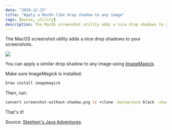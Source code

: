 ```yaml
---
date: "2019-12-23"
title: "Apply a MacOS-like drop shadow to any image"
tags: [macos, utility]
description: The MacOS screenshot utility adds a nice drop shadows to your screenshots. Here's how you can apply a similar drop shadow to any image using ImageMagick.
---
```


The MacOS screenshot utility adds a nice drop shadows to your screenshots.

![](/images/screenshot.png)

You can apply a similar drop shadow to any image using [ImageMagick](https://imagemagick.org/index.php).

Make sure ImageMagick is installed:

```bash
brew install imagemagick
```

Then, run:

```bash
convert screenshot-without-shadow.png \( +clone -background black -shadow 80x20+0+15 \) +swap -background transparent -layers merge +repage screenshot-with-shadow.png
```

That's it!

Source: [Stephen's Java Adventures](http://javaadventure.blogspot.com/2011/10/how-to-add-mac-like-shadow-to-your.html).

